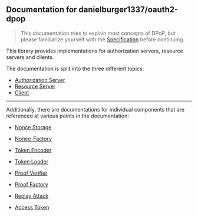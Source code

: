 ## Documentation for danielburger1337/oauth2-dpop

> This documentation tries to explain most concepts of DPoP, but please familiarize yourself with the [Specification](https://datatracker.ietf.org/doc/html/rfc9449) before continuing.

This library provides implementations for authorization servers, resource servers and clients.

The documentation is split into the three different topics:

-   [Authorization Server](authorization_server.md)
-   [Resource Server](resource_server.md)
-   [Client](client.md)

---

Additionally, there are documentations for individual components that are referenced at various points in the documentation:

-   [Nonce Storage](nonce_storage.md)
-   [Nonce-Factory](nonce_factory.md)

-   [Token Encoder](token_encoder.md)
-   [Token Loader](token_loader.md)

-   [Proof Verifier](proof_verifier.md)
-   [Proof Factory](proof_factory.md)

-   [Replay Attack](replay_attack.md)
-   [Access Token](access_token.md)
